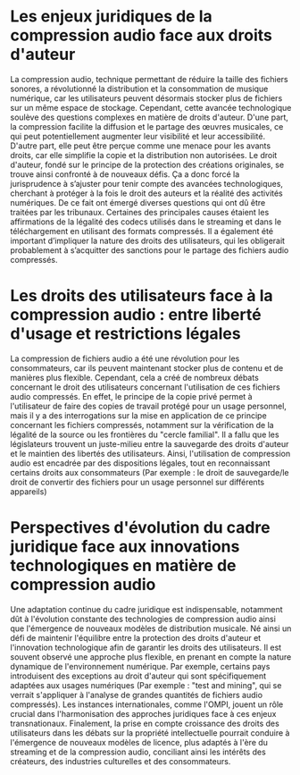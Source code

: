 # Les enjeux juridiques de la compression audio face aux droits d'auteur


La compression audio, technique permettant de réduire la taille des fichiers sonores, a révolutionné la distribution et la consommation de musique numérique, car les utilisateurs peuvent désormais stocker plus de fichiers sur un même espace de stockage. Cependant, cette avancée technologique soulève des questions complexes en matière de droits d'auteur. D'une part, la compression facilite la diffusion et le partage des œuvres musicales, ce qui peut potentiellement augmenter leur visibilité et leur accessibilité. D'autre part, elle peut être perçue comme une menace pour les avants droits, car elle simplifie la copie et la distribution non autorisées. Le droit d'auteur, fondé sur le principe de la protection des créations originales, se trouve ainsi confronté à de nouveaux défis. Ça a donc forcé la jurisprudence à s’ajuster pour tenir compte des avancées technologiques, cherchant à protéger à la fois le droit des auteurs et la réalité des activités numériques. De ce fait ont émergé diverses questions qui ont dû être traitées par les tribunaux. Certaines des principales causes étaient les affirmations de la légalité des codecs utilisés dans le streaming et dans le téléchargement en utilisant des formats compressés. Il a également été important d’impliquer la nature des droits des utilisateurs, qui les obligerait probablement à s’acquitter des sanctions pour le partage des fichiers audio compressés.
# Les droits des utilisateurs face à la compression audio : entre liberté d'usage et restrictions légales

La compression de fichiers audio a été une révolution pour les consommateurs, car ils peuvent maintenant stocker plus de contenu et de manières plus flexible. Cependant, cela a créé de nombreux débats concernant le droit des utilisateurs concernant l'utilisation de ces fichiers audio compressés. En effet, le principe de la copie privé permet à l'utilisateur de faire des copies de travail protégé pour un usage personnel, mais il y a des interrogations sur la mise en application de ce principe concernant les fichiers compressés, notamment sur la vérification de la légalité de la source ou les frontières du "cercle familial". Il a fallu que les législateurs trouvent un juste-milieu entre la sauvegarde des droits d'auteur et le maintien des libertés des utilisateurs. Ainsi, l'utilisation de compression audio est encadrée par des dispositions légales, tout en reconnaissant certains droits aux consommateurs (Par exemple : le droit de sauvegarde/le droit de convertir des fichiers pour un usage personnel sur différents appareils)


# Perspectives d'évolution du cadre juridique face aux innovations technologiques en matière de compression audio

Une adaptation continue du cadre juridique est indispensable, notamment dût à l'évolution constante des technologies de compression audio ainsi que l'émergence de nouveaux modèles de distribution musicale. Né ainsi un défi de maintenir l'équilibre entre la protection des droits d'auteur et l'innovation technologique afin de garantir les droits des utilisateurs. Il est souvent observé une approche plus flexible, en prenant en compte la nature dynamique de l'environnement numérique. Par exemple, certains pays introduisent des exceptions au droit d'auteur qui sont spécifiquement adaptées aux usages numériques (Par exemple : "test and mining", qui se verrait s'appliquer à l'analyse de grandes quantités de fichiers audio compressés). Les instances internationales, comme l'OMPI, jouent un rôle crucial dans l'harmonisation des approches juridiques face à ces enjeux transnationaux. Finalement, la prise en compte croissance des droits des utilisateurs dans les débats sur la propriété intellectuelle pourrait conduire à l'émergence de nouveaux modèles de licence, plus adaptés à l'ère du streaming et de la compression audio, conciliant ainsi les intérêts des créateurs, des industries culturelles et des consommateurs.
